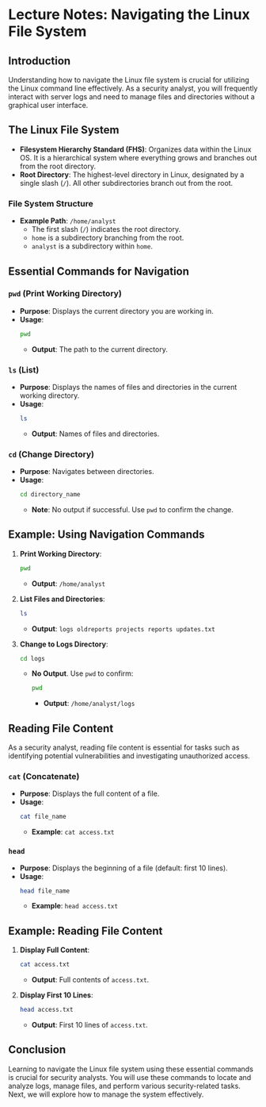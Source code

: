 
# Lecture Notes: Navigating the Linux File System

## Introduction

Understanding how to navigate the Linux file system is crucial for utilizing the Linux command line effectively. As a security analyst, you will frequently interact with server logs and need to manage files and directories without a graphical user interface.

## The Linux File System

- **Filesystem Hierarchy Standard (FHS)**: Organizes data within the Linux OS. It is a hierarchical system where everything grows and branches out from the root directory.
- **Root Directory**: The highest-level directory in Linux, designated by a single slash (`/`). All other subdirectories branch out from the root.

### File System Structure

- **Example Path**: `/home/analyst`
  - The first slash (`/`) indicates the root directory.
  - `home` is a subdirectory branching from the root.
  - `analyst` is a subdirectory within `home`.

## Essential Commands for Navigation

### `pwd` (Print Working Directory)

- **Purpose**: Displays the current directory you are working in.
- **Usage**: 
  ```sh
  pwd
  ```
  - **Output**: The path to the current directory.

### `ls` (List)

- **Purpose**: Displays the names of files and directories in the current working directory.
- **Usage**: 
  ```sh
  ls
  ```
  - **Output**: Names of files and directories.

### `cd` (Change Directory)

- **Purpose**: Navigates between directories.
- **Usage**: 
  ```sh
  cd directory_name
  ```
  - **Note**: No output if successful. Use `pwd` to confirm the change.

## Example: Using Navigation Commands

1. **Print Working Directory**:
   ```sh
   pwd
   ```
   - **Output**: `/home/analyst`

2. **List Files and Directories**:
   ```sh
   ls
   ```
   - **Output**: `logs oldreports projects reports updates.txt`

3. **Change to Logs Directory**:
   ```sh
   cd logs
   ```
   - **No Output**. Use `pwd` to confirm:
     ```sh
     pwd
     ```
     - **Output**: `/home/analyst/logs`

## Reading File Content

As a security analyst, reading file content is essential for tasks such as identifying potential vulnerabilities and investigating unauthorized access.

### `cat` (Concatenate)

- **Purpose**: Displays the full content of a file.
- **Usage**: 
  ```sh
  cat file_name
  ```
  - **Example**: `cat access.txt`

### `head`

- **Purpose**: Displays the beginning of a file (default: first 10 lines).
- **Usage**: 
  ```sh
  head file_name
  ```
  - **Example**: `head access.txt`

## Example: Reading File Content

1. **Display Full Content**:
   ```sh
   cat access.txt
   ```
   - **Output**: Full contents of `access.txt`.

2. **Display First 10 Lines**:
   ```sh
   head access.txt
   ```
   - **Output**: First 10 lines of `access.txt`.

## Conclusion

Learning to navigate the Linux file system using these essential commands is crucial for security analysts. You will use these commands to locate and analyze logs, manage files, and perform various security-related tasks. Next, we will explore how to manage the system effectively.
